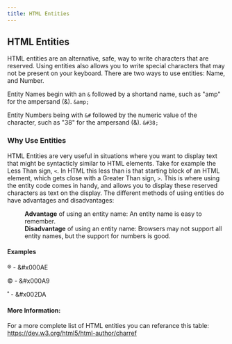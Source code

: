 ```yaml
---
title: HTML Entities
---
```

## HTML Entities
<!-- The article goes here, in GitHub-flavored Markdown. Feel free to add YouTube videos, images, and CodePen/JSBin embeds  -->
HTML entities are an alternative, safe, way to write characters that are reserved. Using entities also allows you to write special characters that may not be present on your keyboard.
There are two ways to use entities: Name, and Number.

Entity Names begin with an `&` followed by a shortand name, such as "amp" for the ampersand (&). `&amp;`

Entity Numbers being with `&#` followed by the numeric value of the character, such as "38" for the ampersand (&). `&#38;`

### Why Use Entities
HTML Entities are very useful in situations where you want to display text that might be syntacticly similar to HTML elements. Take for example the Less Than sign, `<`. In HTML this less than is that starting block of an HTML element, which gets close with a Greater Than sign, `>`. This is where using the entity code comes in handy, and allows you to display these reserved characters as text on the display.
The different methods of using entities do have advantages and disadvantages:
<dl>
  <dd><strong>Advantage</strong> of using an entity name: An entity name is easy to remember.</dd>
  <dd><strong>Disadvantage</strong> of using an entity name: Browsers may not support all entity names, but the support for numbers is good.</dd>
</dl>

#### Examples
<dl>&#x000AE - &amp#x000AE</dl>
<dl>&#x000A9 - &amp#x000A9</dl>
<dl>&#x002DA - &amp#x002DA</dl>


#### More Information:
<!-- Please add any articles you think might be helpful to read before writing the article -->
For a more complete list of HTML entities you can referance this table: https://dev.w3.org/html5/html-author/charref

